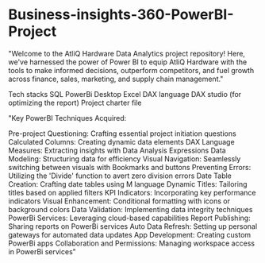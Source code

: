 # Business-insights-360-PowerBI-Project
"Welcome to the AtliQ Hardware Data Analytics project repository! Here, we've harnessed the power of Power BI to equip AtliQ Hardware with the tools to make informed decisions, outperform competitors, and fuel growth across finance, sales, marketing, and supply chain management."

Tech stacks
SQL
PowerBi Desktop
Excel
DAX language
DAX studio (for optimizing the report)
Project charter file

"Key PowerBI Techniques Acquired:

Pre-project Questioning: Crafting essential project initiation questions
Calculated Columns: Creating dynamic data elements
DAX Language Measures: Extracting insights with Data Analysis Expressions
Data Modeling: Structuring data for efficiency
Visual Navigation: Seamlessly switching between visuals with Bookmarks and buttons
Preventing Errors: Utilizing the 'Divide' function to avert zero division errors
Date Table Creation: Crafting date tables using M language
Dynamic Titles: Tailoring titles based on applied filters
KPI Indicators: Incorporating key performance indicators
Visual Enhancement: Conditional formatting with icons or background colors
Data Validation: Implementing data integrity techniques
PowerBi Services: Leveraging cloud-based capabilities
Report Publishing: Sharing reports on PowerBi services
Auto Data Refresh: Setting up personal gateways for automated data updates
App Development: Creating custom PowerBi apps
Collaboration and Permissions: Managing workspace access in PowerBi services"


